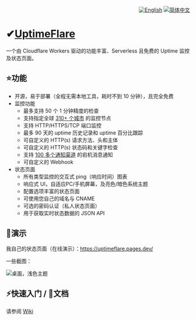 <div align="right">
  <a title="English" href="README.md"><img src="https://img.shields.io/badge/-English-545759?style=for-the-badge" alt="English"></a>
  <a title="简体中文" href="README_zh-CN.md"><img src="https://img.shields.io/badge/-%E7%AE%80%E4%BD%93%E4%B8%AD%E6%96%87-A31F34?style=for-the-badge" alt="简体中文"></a>
</div>

# ✔[UptimeFlare](https://github.com/m1ckyb/Flare)

一个由 Cloudflare Workers 驱动的功能丰富、Serverless 且免费的 Uptime 监控及状态页面。

## ⭐功能

- 开源，易于部署（全程无需本地工具，耗时不到 10 分钟），且完全免费
- 监控功能
  - 最多支持 50 个 1 分钟精度的检查
  - 支持指定全球 [310+ 个城市](https://www.cloudflare.com/network/) 的监控节点
  - 支持 HTTP/HTTPS/TCP 端口监控
  - 最多 90 天的 uptime 历史记录和 uptime 百分比跟踪
  - 可自定义的 HTTP(s) 请求方法、头和主体
  - 可自定义的 HTTP(s) 状态码和关键字检查
  - 支持 [100 多个通知渠道](https://github.com/caronc/apprise/wiki) 的宕机消息通知
  - 可自定义的 Webhook
- 状态页面
  - 所有类型监控的交互式 ping（响应时间）图表
  - 响应式 UI，自适应PC/手机屏幕，及亮色/暗色系统主题
  - 配置选项丰富的状态页面
  - 可使用您自己的域名与 CNAME
  - 可选的密码认证（私人状态页面）
  - 用于获取实时状态数据的 JSON API

## 👀演示

我自己的状态页面（在线演示）：https://uptimeflare.pages.dev/

一些截图：

![桌面，浅色主题](docs/desktop.png)

## ⚡快速入门 / 📄文档

请参阅 [Wiki](https://github.com/m1ckyb/Flare/wiki)
